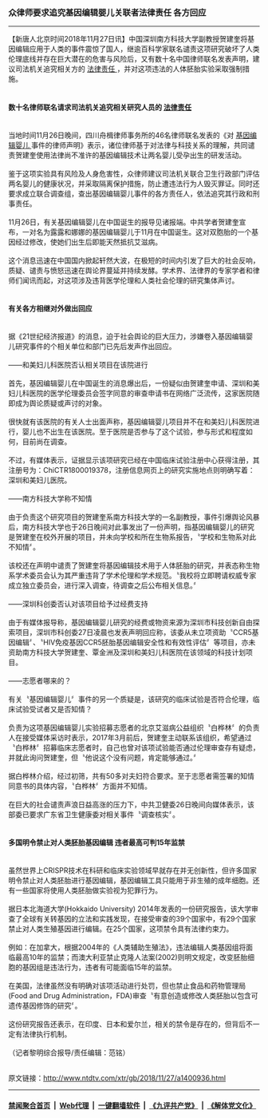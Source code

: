 ### 众律师要求追究基因编辑婴儿关联者法律责任 各方回应
------------------------

<div class="wysiwyg">
 【新唐人北京时间2018年11月27日讯】中国深圳南方科技大学副教授贺建奎将基因编辑应用于人类的事件震惊了国人，继逾百科学家联名谴责这项研究破坏了人类伦理底线并存在巨大潜在的危害与风险后，又有数十名中国律师联名发表声明，建议司法机关追究相关方的
 <a href="http://www.ntdtv.com/xtr/gb/articlelistbytag_法律责任.html" target="_blank">
  法律责任
 </a>
 ，并对这项违法的人体胚胎实验采取强制措施。
 <br/>
 <br/>
 <h4>
  数十名律师联名请求司法机关追究相关研究人员的
  <a href="http://www.ntdtv.com/xtr/gb/articlelistbytag_法律责任.html" target="_blank">
   法律责任
  </a>
 </h4>
 <br/>
 当地时间11月26日晚间，四川舟楫律师事务所的46名律师联名发表的《对
 <a href="http://www.ntdtv.com/xtr/gb/articlelistbytag_基因编辑婴儿.html" target="_blank">
  基因编辑婴儿
 </a>
 事件的律师声明》表示，诸位律师基于对法律与科技关系的理解，共同谴责贺建奎使用法律尚不准许的基因编辑技术让两名婴儿受孕出生的研发活动。
 <br/>
 <br/>
 鉴于这项实验具有风险及人身危害性，众律师建议司法机关联合卫生行政部门评估两名婴儿的健康状况，并采取隔离保护措施，防止遭违法行为人毁灭罪证。同时还要求成立联合调查组，查出基因编辑婴儿事件的各方责任人，依法追究其行政和刑事责任。
 <br/>
 <br/>
 11月26日，有关基因编辑婴儿在中国诞生的报导见诸报端。中共学者贺建奎宣布，一对名为露露和娜娜的基因编辑婴儿于11月在中国诞生。这对双胞胎的一个基因经过修改，使她们出生后即能天然抵抗艾滋病。
 <br/>
 <br/>
 这个消息迅速在中国国内掀起轩然大波，在极短的时间内引发了巨大的社会反响，质疑、谴责与愤怒迅速在舆论界蔓延并持续发酵。学术界、法律界的专家学者和律师们闻讯而起，对这项涉及违背医学伦理和人类社会伦理的研究集体声讨。
 <br/>
 <br/>
 <h4>
  有关各方相继对外做出回应
 </h4>
 <br/>
 据《21世纪经济报道》的消息，迫于社会舆论的巨大压力，涉嫌卷入基因编辑婴儿研究事件的个相关单位和部门已先后发声作出回应。
 <br/>
 <br/>
 ——和美妇儿科医院否认相关项目在该院进行
 <br/>
 <br/>
 首先，基因编辑婴儿在中国诞生的消息爆出后，一份疑似由贺建奎申请、深圳和美妇儿科医院的医学伦理委员会签字同意的审查申请书在网络广泛流传，这家医院随即成为舆论质疑或声讨的对象。
 <br/>
 <br/>
 很快就有该医院的有关人士出面声称，基因编辑婴儿项目并不在和美妇儿科医院进行，婴儿也不出生在该医院。至于医院是否参与了这个试验，参与形式和程度如何，目前尚在调查。
 <br/>
 <br/>
 不过，有媒体表示，证据显示该项研究已经在中国临床试验注册中心获得注册，其注册号为：ChiCTR1800019378，注册信息网页上的研究实施地点则明确写着：深圳和美妇儿医院。
 <br/>
 <br/>
 ——南方科技大学称不知情
 <br/>
 <br/>
 由于负责这个研究项目的贺建奎系南方科技大学的一名副教授，事件引爆舆论风暴后，南方科技大学也于26日晚间对此事发出了一份声明，指基因编辑婴儿的研究是贺建奎在校外开展的项目，并未向学校和所在生物系报告，〝学校和生物系对此不知情〞。
 <br/>
 <br/>
 该校还在声明中谴责了贺建奎将基因编辑技术用于人体胚胎的研究，并表态称生物系学术委员会认为其严重违背了学术伦理和学术规范。〝我校将立即聘请权威专家成立独立委员会，进行深入调查，待调查之后公布相关信息。〞
 <br/>
 <br/>
 ——深圳科创委否认对该项目给予过经费支持
 <br/>
 <br/>
 由于有媒体报导称，基因编辑婴儿研究的经费或物资来源为深圳市科技创新自由探索项目，深圳市科创委27日凌晨也发表声明回应称，该委从未立项资助〝CCR5基因编辑〞、〝HIV免疫基因CCR5胚胎基因编辑安全性和有效性评估〞等项目，亦未资助南方科技大学贺建奎、覃金洲及深圳和美妇儿科医院在该领域的科技计划项目。
 <br/>
 <br/>
 ——志愿者哪来的？
 <br/>
 <br/>
 有关〝基因编辑婴儿〞事件的另一个质疑是，该研究的临床试验是否符合伦理，临床试验受试者又是否知情？
 <br/>
 <br/>
 负责为这项基因编辑婴儿实验招募志愿者的北京艾滋病公益组织〝白桦林〞的负责人在接受媒体采访时表示，2017年3月前后，贺建奎主动联系该组织，希望通过〝白桦林〞招募临床志愿者时，自己也曾对该项试验能否通过伦理审查存有疑虑，并就此询问贺建奎，但〝他说这个没有问题，肯定能够通过。〞
 <br/>
 <br/>
 据白桦林介绍，经过初筛，共有50多对夫妇符合要求。至于志愿者需签署的知情同意书的具体内容，〝白桦林〞方面并不知情。
 <br/>
 <br/>
 在巨大的社会谴责声浪日益高涨的压力下，中共卫健委26日晚间向媒体表示，该部委已要求广东省卫生健康委对相关事件〝调查核实〞。
 <br/>
 <br/>
 <h4>
  多国明令禁止对人类胚胎基因编辑 违者最高可判15年监禁
 </h4>
 <br/>
 虽然世界上CRISPR技术在科研和临床实验领域早就存在并无创新性，但许多国家明令禁止对人类胚胎进行基因编辑，基因编辑工具只能用于非生殖的成年细胞。还有一些国家将使用人类胚胎做实验视为犯罪行为。
 <br/>
 <br/>
 据日本北海道大学(Hokkaido University) 2014年发表的一份研究报告，该大学审查了全球有关转基因的立法和实践发现，在接受审查的39个国家中，有29个国家禁止对人类生殖基因进行编辑。在25个国家，这项禁令具有法律约束力。
 <br/>
 <br/>
 例如：在加拿大，根据2004年的《人类辅助生殖法》，违法编辑人类基因组将面临最高10年的监禁；而澳大利亚禁止克隆人法案(2002)则明文规定，改变胚胎细胞的基因组是违法行为，违者有可能面临15年的监禁。
 <br/>
 <br/>
 在美国，法律虽然没有明确对该项活动进行处罚，但也禁止食品和药物管理局(Food and Drug Administration，FDA)审查〝有意创造或修改人类胚胎以包含可遗传基因修饰的研究〞。
 <br/>
 <br/>
 这份研究报告还表示，在印度、日本和爱尔兰，相关的禁令是存在的，但背后不一定有法律执行机制。
 <br/>
 <br/>
 （记者黎明综合报导/责任编辑：范铭）
</div>

<br/>原文链接：http://www.ntdtv.com/xtr/gb/2018/11/27/a1400936.html


------------------------
#### [禁闻聚合首页](https://github.com/gfw-breaker/banned-news/blob/master/README.md) &nbsp;|&nbsp; [Web代理](https://github.com/gfw-breaker/open-proxy/blob/master/README.md) &nbsp;|&nbsp; [一键翻墙软件](https://github.com/gfw-breaker/nogfw/blob/master/README.md) &nbsp;|&nbsp; [《九评共产党》](https://github.com/gfw-breaker/9ping.md/blob/master/README.md#九评之一评共产党是什么) &nbsp;|&nbsp; [《解体党文化》](https://github.com/gfw-breaker/jtdwh.md/blob/master/README.md#绪论)